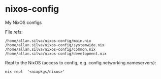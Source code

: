 # nixos-config
My NixOS configs


File refs:

```
/home/allan.silva/nixos-config/main.nix
/home/allan.silva/nixos-config/systemwide.nix
/home/allan.silva/nixos-config/common.nix
/home/allan.silva/nixos-config/development.nix
```


Repl to the NixOS (access to config, e.g. config.networking.nameservers):

```
nix repl  '<nixpkgs/nixos>'
```
